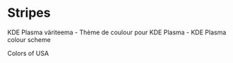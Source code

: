 # Stripes
KDE Plasma väriteema - Thème de coulour pour KDE Plasma - KDE Plasma colour scheme

Colors of USA
